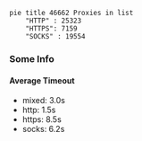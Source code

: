 
```mermaid
pie title 46662 Proxies in list
    "HTTP" : 25323
    "HTTPS": 7159
    "SOCKS" : 19554
```

### Some Info
#### Average Timeout

- mixed: 3.0s
- http: 1.5s
- https: 8.5s
- socks: 6.2s